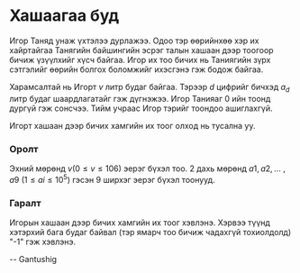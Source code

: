 Хашаагаа буд
============
Игор Таняд унаж үхтэлээ дурлажээ. Одоо тэр өөрийнхөө хэр их хайртайгаа Танягийн
байшингийн эсрэг талын хашаан дээр тоогоор бичиж үзүүлхийг хүсч байгаа. Игор их
тоо бичих нь Таниягийн зүрх сэтгэлийг өөрийн болгох боломжийг ихэсгэнэ гэж бодож
байгаа.

Харамсалтай нь Игорт $v$ литр будаг байгаа. Тэрээр $d$ цифрийг бичхэд $a_d$ литр
будаг шаардлагатайг гэж дүгнэжээ. Игор Танияаг $0$ ийн тоонд дургүй гэж сонсчээ.
Тийм учраас Игор тэрийг тоондоо ашиглахгүй.

Игорт хашаан дээр бичих хамгийн их тоог олход нь тусална уу.


### Оролт
Эхний мөрөнд $v (0 ≤ v ≤ 106)$ эерэг бүхэл тоо. 2 дахь мөрөнд $a1$, $a2$, ... , $a9$
($1 ≤ ai ≤ 10^5$) гэсэн 9 ширхэг эерэг бүхэл тоонууд.


### Гаралт
Игорын хашаан дээр бичих хамгийн их тоог хэвлэнэ. Хэрвээ түүнд хэтэрхий бага
будаг байвал (тэр ямарч тоо бичиж чадахгүй тохиолдолд) "-1" гэж хэвлэнэ.

-- Gantushig
